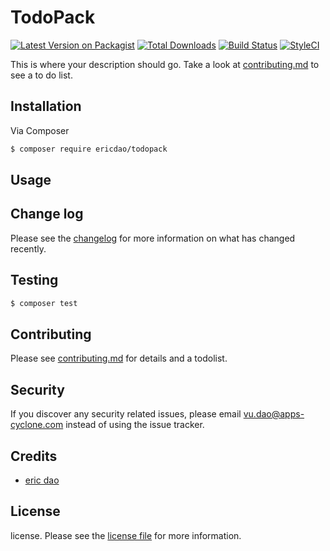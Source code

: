 # TodoPack

[![Latest Version on Packagist][ico-version]][link-packagist]
[![Total Downloads][ico-downloads]][link-downloads]
[![Build Status][ico-travis]][link-travis]
[![StyleCI][ico-styleci]][link-styleci]

This is where your description should go. Take a look at [contributing.md](contributing.md) to see a to do list.

## Installation

Via Composer

``` bash
$ composer require ericdao/todopack
```

## Usage

## Change log

Please see the [changelog](changelog.md) for more information on what has changed recently.

## Testing

``` bash
$ composer test
```

## Contributing

Please see [contributing.md](contributing.md) for details and a todolist.

## Security

If you discover any security related issues, please email vu.dao@apps-cyclone.com instead of using the issue tracker.

## Credits

- [eric dao][link-author]

## License

license. Please see the [license file](license.md) for more information.

[ico-version]: https://img.shields.io/packagist/v/ericdao/todopack.svg?style=flat-square
[ico-downloads]: https://img.shields.io/packagist/dt/ericdao/todopack.svg?style=flat-square
[ico-travis]: https://img.shields.io/travis/ericdao/todopack/master.svg?style=flat-square
[ico-styleci]: https://styleci.io/repos/12345678/shield

[link-packagist]: https://packagist.org/packages/ericdao/todopack
[link-downloads]: https://packagist.org/packages/ericdao/todopack
[link-travis]: https://travis-ci.org/ericdao/todopack
[link-styleci]: https://styleci.io/repos/12345678
[link-author]: https://github.com/ericdao
[link-contributors]: ../../contributors]